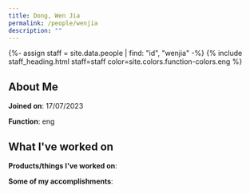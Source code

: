 ```yaml
---
title: Dong, Wen Jia
permalink: /people/wenjia
description: ""
---
```


{%- assign staff = site.data.people | find: "id", "wenjia" -%}
{% include staff_heading.html staff=staff color=site.colors.function-colors.eng %}

## About Me

**Joined on**: 17/07/2023

**Function**: eng

## What I've worked on

**Products/things I've worked on**:


**Some of my accomplishments**:

